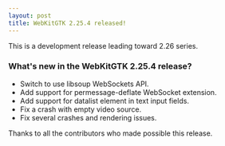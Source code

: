 ```yaml
---
layout: post
title: WebKitGTK 2.25.4 released!
---
```


This is a development release leading toward 2.26 series.

### What's new in the WebKitGTK 2.25.4 release?

 - Switch to use libsoup WebSockets API.
 - Add support for permessage-deflate WebSocket extension.
 - Add support for datalist element in text input fields.
 - Fix a crash with empty video source.
 - Fix several crashes and rendering issues.

Thanks to all the contributors who made possible this release.
